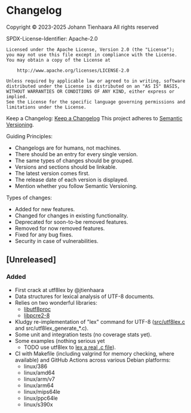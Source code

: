 # Changelog

Copyright © 2023-2025 Johann Tienhaara
All rights reserved

SPDX-License-Identifier: Apache-2.0

```
Licensed under the Apache License, Version 2.0 (the "License");
you may not use this file except in compliance with the License.
You may obtain a copy of the License at

    http://www.apache.org/licenses/LICENSE-2.0

Unless required by applicable law or agreed to in writing, software
distributed under the License is distributed on an "AS IS" BASIS,
WITHOUT WARRANTIES OR CONDITIONS OF ANY KIND, either express or implied.
See the License for the specific language governing permissions and
limitations under the License.
```

Keep a Changelog: [Keep a Changelog](https://keepachangelog.com/en/1.1.0/)
This project adheres to [Semantic Versioning](https://semver.org/spec/v2.0.0.html).

Guiding Principles:
- Changelogs are for humans, not machines.
- There should be an entry for every single version.
- The same types of changes should be grouped.
- Versions and sections should be linkable.
- The latest version comes first.
- The release date of each version is displayed.
- Mention whether you follow Semantic Versioning.

Types of changes:
- Added for new features.
- Changed for changes in existing functionality.
- Deprecated for soon-to-be removed features.
- Removed for now removed features.
- Fixed for any bug fixes.
- Security in case of vulnerabilities.

## [Unreleased]

### Added
- First crack at utf8lex by @jtienhaara
- Data structures for lexical analysis of UTF-8 documents.
- Relies on two wonderful libraries:
  - [libutf8proc](https://github.com/JuliaStrings/utf8proc)
  - [libpcre2-8](https://github.com/PCRE2Project/pcre2)
- Kludgy re-implementation of "lex" command for UTF-8
  ([src/utf8lex.c](src/utf8lex.c) and src/utf8lex_generate_*.c).
- Some unit and integration tests (no coverage stats yet).
- Some examples (nothing serious yet
  - TODO use utf8lex to [lex a real .c file](https://www.lysator.liu.se/c/ANSI-C-grammar-l.html)).
- CI with Makefile (including valgrind for memory checking, where available)
  and GitHub Actions across various Debian platforms:
  - linux/386
  - linux/amd64
  - linux/arm/v7
  - linux/arm64
  - linux/mips64le
  - linux/ppc64le
  - linux/s390x
